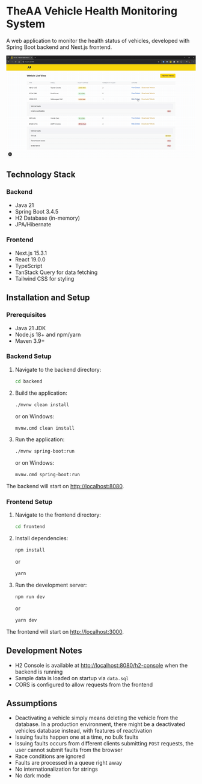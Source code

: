 # TheAA Vehicle Health Monitoring System

A web application to monitor the health status of vehicles, developed with Spring Boot backend and Next.js frontend.

![Demo video](./demo-crop.gif)

## Technology Stack

### Backend

- Java 21
- Spring Boot 3.4.5
- H2 Database (in-memory)
- JPA/Hibernate

### Frontend

- Next.js 15.3.1
- React 19.0.0
- TypeScript
- TanStack Query for data fetching
- Tailwind CSS for styling

## Installation and Setup

### Prerequisites

- Java 21 JDK
- Node.js 18+ and npm/yarn
- Maven 3.9+

### Backend Setup

1. Navigate to the backend directory:

   ```bash
   cd backend
   ```

2. Build the application:

   ```bash
   ./mvnw clean install
   ```

   or on Windows:

   ```bash
   mvnw.cmd clean install
   ```

3. Run the application:

   ```bash
   ./mvnw spring-boot:run
   ```

   or on Windows:

   ```bash
   mvnw.cmd spring-boot:run
   ```

The backend will start on <http://localhost:8080>.

### Frontend Setup

1. Navigate to the frontend directory:

   ```bash
   cd frontend
   ```

2. Install dependencies:

   ```bash
   npm install
   ```

   or

   ```bash
   yarn
   ```

3. Run the development server:

   ```bash
   npm run dev
   ```

   or

   ```bash
   yarn dev
   ```

The frontend will start on <http://localhost:3000>.

## Development Notes

- H2 Console is available at <http://localhost:8080/h2-console> when the backend is running
- Sample data is loaded on startup via `data.sql`
- CORS is configured to allow requests from the frontend

## Assumptions

- Deactivating a vehicle simply means deleting the vehicle from the database. In a production environment, there might be a deactivated vehicles database instead, with features of reactivation
- Issuing faults happen one at a time, no bulk faults
- Issuing faults occurs from different clients submitting `POST` requests, the user cannot submit faults from the browser
- Race conditions are ignored
- Faults are processed in a queue right away
- No internationalization for strings
- No dark mode
